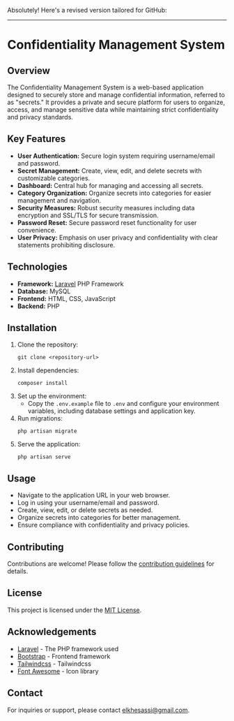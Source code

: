 Absolutely! Here's a revised version tailored for GitHub:

---

# Confidentiality Management System

## Overview
The Confidentiality Management System is a web-based application designed to securely store and manage confidential information, referred to as "secrets." It provides a private and secure platform for users to organize, access, and manage sensitive data while maintaining strict confidentiality and privacy standards.

## Key Features
- **User Authentication:** Secure login system requiring username/email and password.
- **Secret Management:** Create, view, edit, and delete secrets with customizable categories.
- **Dashboard:** Central hub for managing and accessing all secrets.
- **Category Organization:** Organize secrets into categories for easier management and navigation.
- **Security Measures:** Robust security measures including data encryption and SSL/TLS for secure transmission.
- **Password Reset:** Secure password reset functionality for user convenience.
- **User Privacy:** Emphasis on user privacy and confidentiality with clear statements prohibiting disclosure.

## Technologies
- **Framework:** [Laravel](https://laravel.com/) PHP Framework
- **Database:** MySQL
- **Frontend:** HTML, CSS, JavaScript
- **Backend:** PHP

## Installation
1. Clone the repository:
   ```
   git clone <repository-url>
   ```
2. Install dependencies:
   ```
   composer install
   ```
3. Set up the environment:
   - Copy the `.env.example` file to `.env` and configure your environment variables, including database settings and application key.
4. Run migrations:
   ```
   php artisan migrate
   ```
5. Serve the application:
   ```
   php artisan serve
   ```

## Usage
- Navigate to the application URL in your web browser.
- Log in using your username/email and password.
- Create, view, edit, or delete secrets as needed.
- Organize secrets into categories for better management.
- Ensure compliance with confidentiality and privacy policies.

## Contributing
Contributions are welcome! Please follow the [contribution guidelines](CONTRIBUTING.md) for details.

## License
This project is licensed under the [MIT License](LICENSE).

## Acknowledgements
- [Laravel](https://laravel.com/) - The PHP framework used
- [Bootstrap](https://getbootstrap.com/) - Frontend framework
- [Tailwindcss](https://tailwindcss.com/) - Tailwindcss
- [Font Awesome](https://fontawesome.com/) - Icon library

## Contact
For inquiries or support, please contact [elkhesassi@gmail.com](mailto:elkhesassi@gmail.com).
